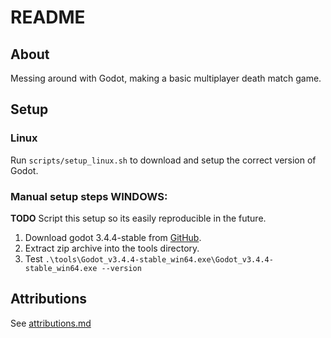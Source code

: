 # README

## About

Messing around with Godot, making a basic multiplayer death match game.

## Setup

### Linux

Run `scripts/setup_linux.sh` to download and setup the correct version of Godot.

### Manual setup steps **WINDOWS**:

**TODO** Script this setup so its easily reproducible in the future.

1. Download godot 3.4.4-stable from
   [GitHub](https://github.com/godotengine/godot/releases/download/3.4.4-stable/Godot_v3.4.4-stable_win64.exe.zip).
2. Extract zip archive into the tools directory.
3. Test `.\tools\Godot_v3.4.4-stable_win64.exe\Godot_v3.4.4-stable_win64.exe --version`

## Attributions

See [attributions.md](./attributions.md)

